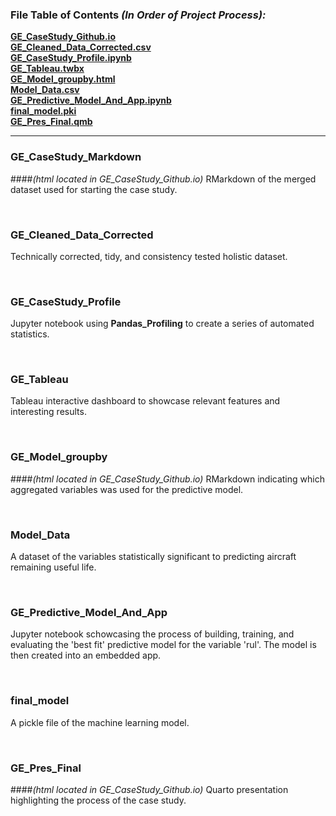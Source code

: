 ### File Table of Contents *(In Order of Project Process):*

**[GE_CaseStudy_Github.io](#ge_casestudy_github)**<br>
**[GE_Cleaned_Data_Corrected.csv](#ge_cleaned_data_corrected)**<br>
**[GE_CaseStudy_Profile.ipynb](#ge_casestudy_profile)**<br>
**[GE_Tableau.twbx](#ge_tableau)**<br>
**[GE_Model_groupby.html](#ge_model_groupby)**<br>
**[Model_Data.csv](#model_data)**<br>
**[GE_Predictive_Model_And_App.ipynb](#ge_predictive_model)**<br>
**[final_model.pki](#final_model)**<br>
**[GE_Pres_Final.qmb](#ge_pres_final)**<br>
***


### GE_CaseStudy_Markdown 
####*(html located in GE_CaseStudy_Github.io)*
RMarkdown of the merged dataset used for starting the case study.

<br>

### GE_Cleaned_Data_Corrected 

Technically corrected, tidy, and consistency tested holistic dataset.

<br>

### GE_CaseStudy_Profile

Jupyter notebook using **Pandas_Profiling** to create a series of automated statistics.

<br>

### GE_Tableau

Tableau interactive dashboard to showcase relevant features and interesting results.

<br>

### GE_Model_groupby
####*(html located in GE_CaseStudy_Github.io)*
RMarkdown indicating which aggregated variables was used for the predictive model.

<br>

### Model_Data

 A dataset of the variables statistically significant to predicting aircraft remaining useful life.

<br>

### GE_Predictive_Model_And_App

Jupyter notebook schowcasing the process of building, training, and evaluating the 'best fit' predictive model for the variable 'rul'. The model is then created into an embedded app.

<br>

### final_model

 A pickle file of the machine learning model.

<br>


### GE_Pres_Final
####*(html located in GE_CaseStudy_Github.io)*
Quarto presentation highlighting the process of the case study.

<br>
